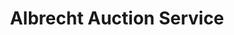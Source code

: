 ---
title: "Albrecht Auction Service"
url: /vassar/albrecht-auction-service/
shop: auction house
---